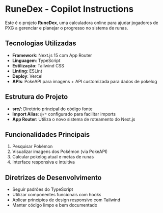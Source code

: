 # RuneDex - Copilot Instructions

Este é o projeto **RuneDex**, uma calculadora online para ajudar jogadores de PXG a gerenciar e planejar o progresso no sistema de runas.

## Tecnologias Utilizadas
- **Framework**: Next.js 15 com App Router
- **Linguagem**: TypeScript
- **Estilização**: Tailwind CSS
- **Linting**: ESLint
- **Deploy**: Vercel
- **APIs**: PokeAPI para imagens + API customizada para dados de pokelog

## Estrutura do Projeto
- **src/**: Diretório principal do código fonte
- **Import Alias**: `@/*` configurado para facilitar imports
- **App Router**: Utiliza o novo sistema de roteamento do Next.js

## Funcionalidades Principais
1. Pesquisar Pokémon
2. Visualizar imagens dos Pokémon (via PokeAPI)
3. Calcular pokelog atual e metas de runas
4. Interface responsiva e intuitiva

## Diretrizes de Desenvolvimento
- Seguir padrões do TypeScript
- Utilizar componentes funcionais com hooks
- Aplicar princípios de design responsivo com Tailwind
- Manter código limpo e bem documentado
